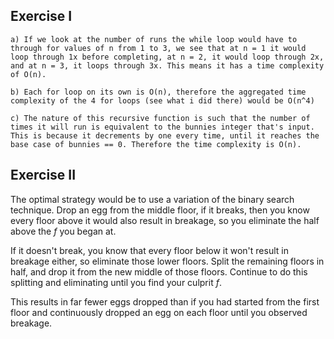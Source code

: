 ## Exercise I

```
a) If we look at the number of runs the while loop would have to through for values of n from 1 to 3, we see that at n = 1 it would loop through 1x before completing, at n = 2, it would loop through 2x, and at n = 3, it loops through 3x. This means it has a time complexity of O(n).

b) Each for loop on its own is O(n), therefore the aggregated time complexity of the 4 for loops (see what i did there) would be O(n^4)

c) The nature of this recursive function is such that the number of times it will run is equivalent to the bunnies integer that's input. This is because it decrements by one every time, until it reaches the base case of bunnies == 0. Therefore the time complexity is O(n).
```

## Exercise II

The optimal strategy would be to use a variation of the binary search technique. Drop an egg from the middle floor, if it breaks, then you know every floor above it would also result in breakage, so you eliminate the half above the _f_ you began at.

If it doesn't break, you know that every floor below it won't result in breakage either, so eliminate those lower floors. Split the remaining floors in half, and drop it from the new middle of those floors. Continue to do this splitting and eliminating until you find your culprit _f_.

This results in far fewer eggs dropped than if you had started from the first floor and continuously dropped an egg on each floor until you observed breakage.